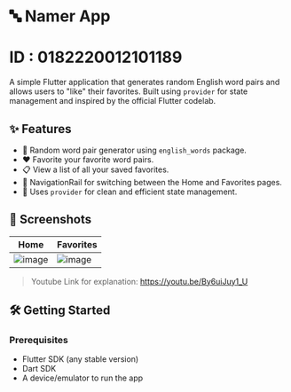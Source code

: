 # 🔤 Namer App
# ID : 0182220012101189
A simple Flutter application that generates random English word pairs and allows users to "like" their favorites. Built using `provider` for state management and inspired by the official Flutter codelab.

## ✨ Features

- 🔀 Random word pair generator using `english_words` package.
- ❤️ Favorite your favorite word pairs.
- 📋 View a list of all your saved favorites.
- 🧭 NavigationRail for switching between the Home and Favorites pages.
- 🌱 Uses `provider` for clean and efficient state management.

## 📱 Screenshots

| Home | Favorites |
|------|-----------|
| ![image](https://github.com/user-attachments/assets/88a7b048-52a1-471d-8d9e-89bb5694222f)|![image](https://github.com/user-attachments/assets/53750824-c91a-4367-b561-ce050302fe7c) |

> Youtube Link for explanation: https://youtu.be/By6uiJuy1_U

## 🛠️ Getting Started

### Prerequisites

- Flutter SDK (any stable version)
- Dart SDK
- A device/emulator to run the app


